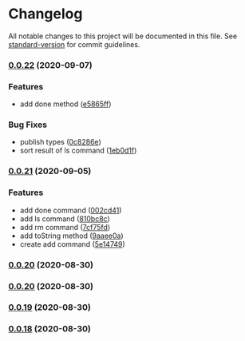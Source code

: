 # Changelog

All notable changes to this project will be documented in this file. See [standard-version](https://github.com/conventional-changelog/standard-version) for commit guidelines.

### [0.0.22](https://github.com/nasum/todo-tools/compare/v0.0.21...v0.0.22) (2020-09-07)


### Features

* add done method ([e5865ff](https://github.com/nasum/todo-tools/commit/e5865ff0e14de5179f8fc238ed3172421d002314))


### Bug Fixes

* publish types ([0c8286e](https://github.com/nasum/todo-tools/commit/0c8286ecabb99303736458661ca49087e2fd3fe3))
* sort result of ls command ([1eb0d1f](https://github.com/nasum/todo-tools/commit/1eb0d1f60265f4d22d4f790913c7b48ca4cae870))

### [0.0.21](https://github.com/nasum/todo-tools/compare/v0.0.20...v0.0.21) (2020-09-05)


### Features

* add done command ([002cd41](https://github.com/nasum/todo-tools/commit/002cd417f61eb5983fd190bf41cf61f715f179b3))
* add ls command ([810bc8c](https://github.com/nasum/todo-tools/commit/810bc8cdd80a6e58ed207644d884a5100998cb2c))
* add rm command ([7cf75fd](https://github.com/nasum/todo-tools/commit/7cf75fd3b5c19cfcfd331d36379b41e9c3a7129a))
* add toString method ([9aaee0a](https://github.com/nasum/todo-tools/commit/9aaee0ac75d4b9d2c92b3313718c82dc378de2f1))
* create add command ([5e14749](https://github.com/nasum/todo-tools/commit/5e14749f546fe61d84c5168d05d3f70f2c2f75df))

### [0.0.20](https://github.com/nasum/todo-tools/compare/v0.0.19...v0.0.20) (2020-08-30)

### [0.0.20](https://github.com/nasum/todo-tools/compare/v0.0.19...v0.0.20) (2020-08-30)

### [0.0.19](https://github.com/nasum/todo-tools/compare/v0.0.17...v0.0.19) (2020-08-30)

### [0.0.18](https://github.com/nasum/todo-tools/compare/v0.0.17...v0.0.18) (2020-08-30)

